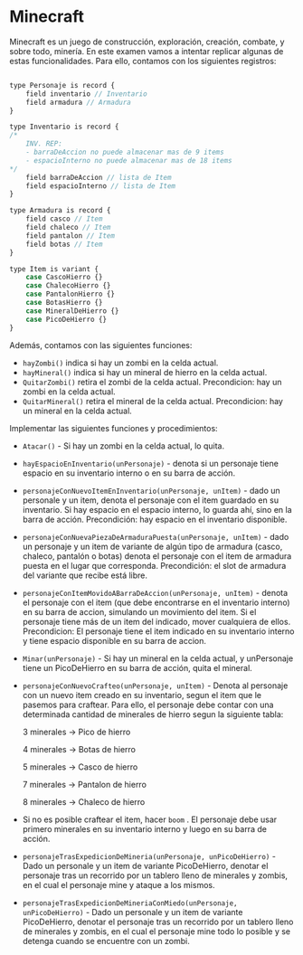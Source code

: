 # Minecraft

Minecraft es un juego de construcción, exploración, creación, combate, y sobre todo, minería. En este examen vamos a intentar replicar algunas de estas funcionalidades. Para ello, contamos con los siguientes registros:

```js

type Personaje is record {
	field inventario // Inventario
	field armadura // Armadura
}

type Inventario is record {
/* 
	INV. REP: 
	- barraDeAccion no puede almacenar mas de 9 items
	- espacioInterno no puede almacenar mas de 18 items
*/
	field barraDeAccion // lista de Item
	field espacioInterno // lista de Item
}

type Armadura is record {
	field casco // Item
	field chaleco // Item
	field pantalon // Item
	field botas // Item
}

type Item is variant {
	case CascoHierro {}
	case ChalecoHierro {}
	case PantalonHierro {}
	case BotasHierro {}
	case MineralDeHierro {}
	case PicoDeHierro {}
}
```

Además, contamos con las siguientes funciones: 

- `hayZombi()` indica si hay un zombi en la celda actual.
- `hayMineral()` indica si hay un mineral de hierro en la celda actual.
- `QuitarZombi()` retira el zombi de la celda actual. Precondicion: hay un zombi en la celda actual.
- `QuitarMineral()` retira el mineral de la celda actual. Precondicion: hay un mineral en la celda actual.

Implementar las siguientes funciones y procedimientos:

- `Atacar()` - Si hay un zombi en la celda actual, lo quita.
- `hayEspacioEnInventario(unPersonaje)` - denota si un personaje tiene espacio en su inventario interno o en su barra de acción.
- `personajeConNuevoItemEnInventario(unPersonaje, unItem)` - dado un personale y un item, denota el personaje con el item guardado en su inventario. Si hay espacio en el espacio interno, lo guarda ahí, sino en la barra de acción. Precondición: hay espacio en el inventario disponible.
- `personajeConNuevaPiezaDeArmaduraPuesta(unPersonaje, unItem)` - dado un personaje y un item de variante de algún tipo de armadura (casco, chaleco, pantalón o botas) denota el personaje con el item de armadura puesta en el lugar que corresponda. Precondición: el slot de armadura del variante que recibe está libre.
- `personajeConItemMovidoABarraDeAccion(unPersonaje, unItem)` - denota el personaje con el item (que debe encontrarse en el inventario interno) en su barra de accion, simulando un movimiento del item. Si el personaje tiene más de un item del indicado, mover cualquiera de ellos. Precondicion: El personaje tiene el item indicado en su inventario interno y tiene espacio disponible en su barra de accion.
- `Minar(unPersonaje)` - Si hay un mineral en la celda actual, y unPersonaje tiene un PicoDeHierro en su barra de acción, quita el mineral.
- `personajeConNuevoCrafteo(unPersonaje, unItem)` - Denota al personaje con un nuevo item creado en su inventario, segun el item que le pasemos para craftear. Para ello, el personaje debe contar con una determinada cantidad de minerales de hierro segun la siguiente tabla:

    3 minerales → Pico de hierro

    4 minerales → Botas de hierro

    5 minerales → Casco de hierro

    7 minerales → Pantalon de hierro

    8 minerales → Chaleco de hierro

- Si no es posible craftear el item, hacer `boom` . El personaje debe usar primero minerales en su inventario interno y luego en su barra de acción.
- `personajeTrasExpedicionDeMineria(unPersonaje, unPicoDeHierro)` - Dado un personale y un item de variante PicoDeHierro, denotar el personaje tras un recorrido por un tablero lleno de minerales y zombis, en el cual el personaje mine y ataque a los mismos.
- `personajeTrasExpedicionDeMineriaConMiedo(unPersonaje, unPicoDeHierro)` - Dado un personale y un item de variante PicoDeHierro, denotar el personaje tras un recorrido por un tablero lleno de minerales y zombis, en el cual el personaje mine todo lo posible y se detenga cuando se encuentre con un zombi.
